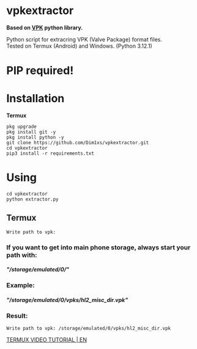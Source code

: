 # vpkextractor
**Based on [VPK](https://github.com/ValvePython/vpk) python library.**

Python script for extracring VPK (Valve Package) format files. <br>
Tested on Termux (Android) and Windows. (Python 3.12.1) 

# PIP required!

# Installation
**Termux**
```
pkg upgrade
pkg install git -y 
pkg install python -y 
git clone https://github.com/Dim1xs/vpkextractor.git
cd vpkextractor
pip3 install -r requirements.txt
```

# Using
```
cd vpkextractor
python extractor.py
```
## **Termux**
```
Write path to vpk: 
```
### If you want to get into **main phone storage**, always start your path with: <br>
#### *"/storage/emulated/0/"* <br>
### **Example:** <br>
#### *"/storage/emulated/0/vpks/hl2_misc_dir.vpk"* <br>
### Result:
```
Write path to vpk: /storage/emulated/0/vpks/hl2_misc_dir.vpk
```

[TERMUX VIDEO TUTORIAL | EN](https://youtu.be/yLzBlhhG-z8)

